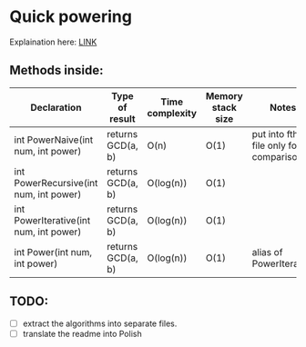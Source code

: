 # Quick powering

Explaination here: [LINK](https://en.wikipedia.org/wiki/Exponentiation_by_squaring)

## Methods inside:
Declaration | Type of result | Time complexity | Memory stack size | Notes
------------|----------------|-----------------|-------------------|------
int PowerNaive(int num, int power) | returns GCD(a, b) | O(n) | O(1) | put into fthe file only for comparison 
int PowerRecursive(int num, int power) | returns GCD(a, b) | O(log(n)) | O(1) |
int PowerIterative(int num, int power) | returns GCD(a, b) | O(log(n)) | O(1) |
int Power(int num, int power) | returns GCD(a, b) | O(log(n)) | O(1) | alias of PowerIterative


## TODO:
- [ ] extract the algorithms into separate files.
- [ ] translate the readme into Polish
